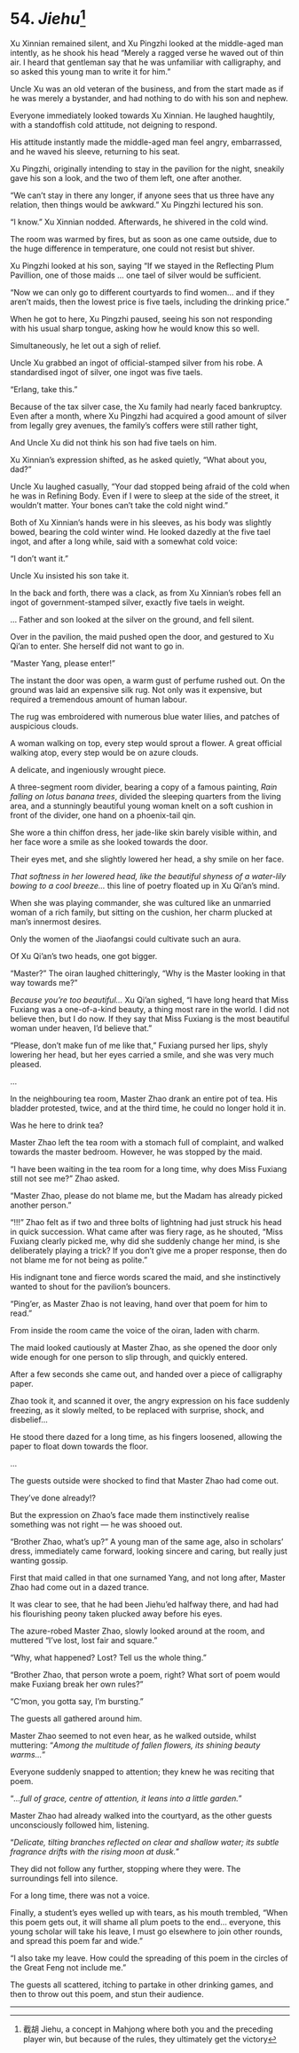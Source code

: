 
# 54. *Jiehu*[^1]

Xu Xinnian remained silent, and Xu Pingzhi looked at the middle-aged man intently, as he shook his head “Merely a ragged verse he waved out of thin air. I heard that gentleman say that he was unfamiliar with calligraphy, and so asked this young man to write it for him.”

Uncle Xu was an old veteran of the business, and from the start made as if he was merely a bystander, and had nothing to do with his son and nephew.

Everyone immediately looked towards Xu Xinnian. He laughed haughtily, with a standoffish cold attitude, not deigning to respond.

His attitude instantly made the middle-aged man feel angry, embarrassed, and he waved his sleeve, returning to his seat. 

Xu Pingzhi, originally intending to stay in the pavilion for the night, sneakily gave his son a look, and the two of them left, one after another.

“We can’t stay in there any longer, if anyone sees that us three have any relation, then things would be awkward.” Xu Pingzhi lectured his son.

“I know.” Xu Xinnian nodded. Afterwards, he shivered in the cold wind.

The room was warmed by fires, but as soon as one came outside, due to the huge difference in temperature, one could not resist but shiver.

Xu Pingzhi looked at his son, saying “If we stayed in the Reflecting Plum Pavillion, one of those maids … one tael of silver would be sufficient.

“Now we can only go to different courtyards to find women… and if they aren’t maids, then the lowest price is five taels, including the drinking price.”

When he got to here, Xu Pingzhi paused, seeing his son not responding with his usual sharp tongue, asking how he would know this so well.

Simultaneously, he let out a sigh of relief.

Uncle Xu grabbed an ingot of official-stamped silver from his robe. A standardised ingot of silver, one ingot was five taels. 

“Erlang, take this.”

Because of the tax silver case, the Xu family had nearly faced bankruptcy. Even after a month, where Xu Pingzhi had acquired a good amount of silver from legally grey avenues, the family’s coffers were still rather tight,

And Uncle Xu did not think his son had five taels on him.

Xu Xinnian’s expression shifted, as he asked quietly, “What about you, dad?”

Uncle Xu laughed casually, “Your dad stopped being afraid of the cold when he was in Refining Body. Even if I were to sleep at the side of the street, it wouldn’t matter. Your bones can’t take the cold night wind.”

Both of Xu Xinnian’s hands were in his sleeves, as his body was slightly bowed, bearing the cold winter wind. He looked dazedly at the five tael ingot, and after a long while, said with a somewhat cold voice:

“I don’t want it.”

Uncle Xu insisted his son take it.

In the back and forth, there was a clack, as from Xu Xinnian’s robes fell an ingot of government-stamped silver, exactly five taels in weight.

… Father and son looked at the silver on the ground, and fell silent.

Over in the pavilion, the maid pushed open the door, and gestured to Xu Qi’an to enter. She herself did not want to go in.

“Master Yang, please enter!”

The instant the door was open, a warm gust of perfume rushed out. On the ground was laid an expensive silk rug. Not only was it expensive, but required a tremendous amount of human labour.

The rug was embroidered with numerous blue water lilies, and patches of auspicious clouds. 

A woman walking on top, every step would sprout a flower. A great official walking atop, every step would be on azure clouds.

A delicate, and ingeniously wrought piece.

A three-segment room divider, bearing a copy of a famous painting, *Rain falling on lotus banana trees*, divided the sleeping quarters from the living area, and a stunningly beautiful young woman knelt on a soft cushion in front of the divider, one hand on a phoenix-tail qin. 

She wore a thin chiffon dress, her jade-like skin barely visible within, and her face wore a smile as she looked towards the door.

Their eyes met, and she slightly lowered her head, a shy smile on her face.

*That softness in her lowered head, like the beautiful shyness of a water-lily bowing to a cool breeze…* this line of poetry floated up in Xu Qi’an’s mind.

When she was playing commander, she was cultured like an unmarried woman of a rich family, but sitting on the cushion, her charm plucked at man’s innermost desires.

Only the women of the Jiaofangsi could cultivate such an aura.

Of Xu Qi’an’s two heads, one got bigger.

“Master?” The oiran laughed chitteringly, “Why is the Master looking in that way towards me?”

*Because you’re too beautiful…* Xu Qi’an sighed, “I have long heard that Miss Fuxiang was a one-of-a-kind beauty, a thing most rare in the world. I did not believe then, but I do now. If they say that Miss Fuxiang is the most beautiful woman under heaven, I’d believe that.”

“Please, don’t make fun of me like that,” Fuxiang pursed her lips, shyly lowering her head, but her eyes carried a smile, and she was very much pleased.

…

In the neighbouring tea room, Master Zhao drank an entire pot of tea. His bladder protested, twice, and at the third time, he could no longer hold it in.

Was he here to drink tea?

Master Zhao left the tea room with a stomach full of complaint, and walked towards the master bedroom. However, he was stopped by the maid.

“I have been waiting in the tea room for a long time, why does Miss Fuxiang still not see me?” Zhao asked.

“Master Zhao, please do not blame me, but the Madam has already picked another person.”

“!!!” Zhao felt as if two and three bolts of lightning had just struck his head in quick succession. What came after was fiery rage, as he shouted, “Miss Fuxiang clearly picked me, why did she suddenly change her mind, is she deliberately playing a trick? If you don’t give me a proper response, then do not blame me for not being as polite.”

His indignant tone and fierce words scared the maid, and she instinctively wanted to shout for the pavilion’s bouncers.

“Ping’er, as Master Zhao is not leaving, hand over that poem for him to read.”

From inside the room came the voice of the oiran, laden with charm.

The maid looked cautiously at Master Zhao, as she opened the door only wide enough for one person to slip through, and quickly entered.

After a few seconds she came out, and handed over a piece of calligraphy paper.

Zhao took it, and scanned it over, the angry expression on his face suddenly freezing, as it slowly melted, to be replaced with surprise, shock, and disbelief…

He stood there dazed for a long time, as his fingers loosened, allowing the paper to float down towards the floor.

…

The guests outside were shocked to find that Master Zhao had come out.

They’ve done already!?

But the expression on Zhao’s face made them instinctively realise something was not right — he was shooed out.

“Brother Zhao, what’s up?” A young man of the same age, also in scholars’ dress, immediately came forward, looking sincere and caring, but really just wanting gossip.

First that maid called in that one surnamed Yang, and not long after, Master Zhao had come out in a dazed trance. 

It was clear to see, that he had been Jiehu’ed halfway there, and had had his flourishing peony taken plucked away before his eyes.

The azure-robed Master Zhao, slowly looked around at the room, and muttered “I’ve lost, lost fair and square.”

“Why, what happened? Lost? Tell us the whole thing.”

“Brother Zhao, that person wrote a poem, right? What sort of poem would make Fuxiang break her own rules?”

“C’mon, you gotta say, I’m bursting.”

The guests all gathered around him.

Master Zhao seemed to not even hear, as he walked outside, whilst muttering: “*Among the multitude of fallen flowers, its shining beauty warms…*”

Everyone suddenly snapped to attention; they knew he was reciting that poem. 

“*…full of grace, centre of attention, it leans into a little garden.*”

Master Zhao had already walked into the courtyard, as the other guests unconsciously followed him, listening.

“*Delicate, tilting branches reflected on clear and shallow water; its subtle fragrance drifts with the rising moon at dusk.*”

They did not follow any further, stopping where they were. The surroundings fell into silence.

For a long time, there was not a voice.

Finally, a student’s eyes welled up with tears, as his mouth trembled, “When this poem gets out, it will shame all plum poets to the end… everyone, this young scholar will take his leave, I must go elsewhere to join other rounds, and spread this poem far and wide.”

“I also take my leave. How could the spreading of this poem in the circles of the Great Feng not include me.”

The guests all scattered, itching to partake in other drinking games, and then to throw out this poem, and stun their audience.

---

[^1]: 截胡 Jiehu, a concept in Mahjong where both you and the preceding player win, but because of the rules, they ultimately get the victory    


    